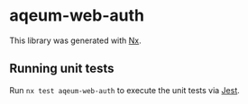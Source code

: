 # aqeum-web-auth

This library was generated with [Nx](https://nx.dev).

## Running unit tests

Run `nx test aqeum-web-auth` to execute the unit tests via [Jest](https://jestjs.io).
